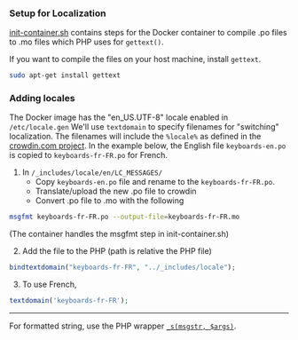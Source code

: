 ### Setup for Localization

[init-container.sh](../../resources/init-container.sh) contains steps for the Docker container to compile .po files to .mo files which PHP uses for `gettext()`.

If you want to compile the files on your host machine, install `gettext`.

```bash
sudo apt-get install gettext
```

### Adding locales

The Docker image has the "en_US.UTF-8" locale enabled in `/etc/locale.gen`
We'll use `textdomain` to specify filenames for "switching" localization. 
The filenames will include the `%locale%` as defined in the [crowdin.com project](https://crowdin.com/project/keymancom).
In the example below, the English file `keyboards-en.po` is copied to `keyboards-fr-FR.po` for French.

1. In `/_includes/locale/en/LC_MESSAGES/`
    * Copy `keyboards-en.po` file and rename to the `keyboards-fr-FR.po`.
    * Translate/upload the new .po file to crowdin
    * Convert .po file to .mo with the following

```bash
msgfmt keyboards-fr-FR.po --output-file=keyboards-fr-FR.mo
```

(The container handles the msgfmt step in init-container.sh)

2. Add the file to the PHP (path is relative the PHP file)

```php
bindtextdomain("keyboards-fr-FR", "../_includes/locale");
```

3. To use French,
```php
textdomain('keyboards-fr-FR');
```

----

For formatted string, use the PHP wrapper [`_s(msgstr, $args)`](./locale.php).